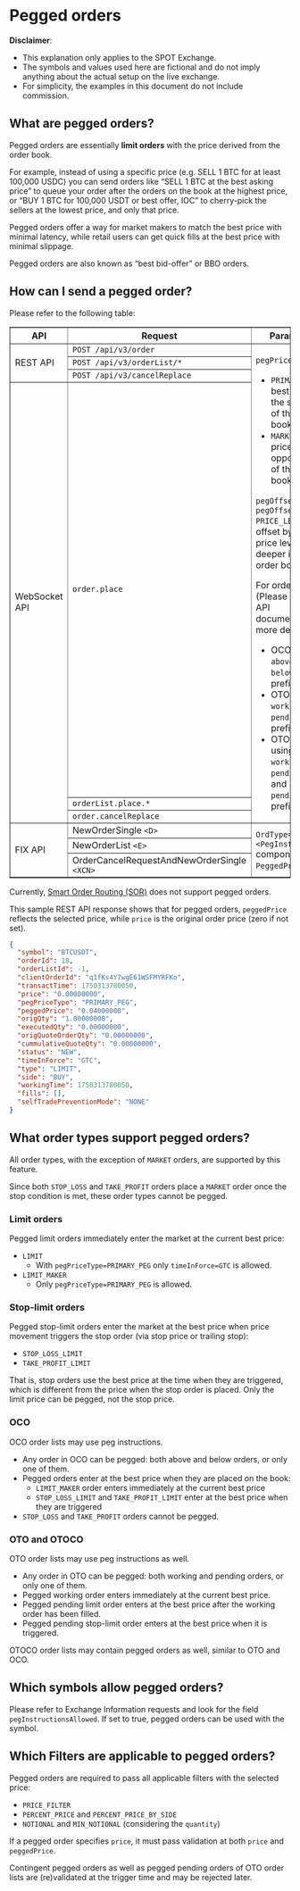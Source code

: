 # Pegged orders

**Disclaimer**:

* This explanation only applies to the SPOT Exchange.
* The symbols and values used here are fictional and do not imply anything about the actual setup on the live exchange.
* For simplicity, the examples in this document do not include commission.

## What are pegged orders?

Pegged orders are essentially **limit orders** with the price derived from the order book.

For example, instead of using a specific price (e.g. SELL 1 BTC for at least 100,000 USDC) you can send orders like “SELL 1 BTC at the best asking price” to queue your order after the orders on the book at the highest price, or “BUY 1 BTC for 100,000 USDT or best offer, IOC” to cherry-pick the sellers at the lowest price, and only that price.

Pegged orders offer a way for market makers to match the best price with minimal latency, while retail users can get quick fills at the best price with minimal slippage.

Pegged orders are also known as “best bid-offer” or BBO orders.

## How can I send a pegged order?

Please refer to the following table:

<table border="1" cellpadding="5" cellspacing="0">
  <thead>
    <tr>
      <th>API</th>
      <th>Request</th>
      <th>Parameters</th>
    </tr>
  </thead>
  <tbody>
    <tr>
      <td rowspan="3">REST API</td>
      <td><code>POST /api/v3/order</code></td>
      <td rowspan="6">
        <p><code>pegPriceType</code>:</p>
        <ul>
          <li><code>PRIMARY</code> — best price on the same side of the order book</li>
          <li><code>MARKET</code> — best price on the opposite side of the order book</li>
        </ul>
        <p>
        <code>pegOffsetType</code> and <code>pegOffsetValue PRICE_LEVEL</code> — offset by existing price levels, deeper into the order book</p>
        <p>For order lists: (Please see the API documentation for more details.)</p>
        <ul>
          <li>OCO are using <code>above*</code> and <code>below*</code> prefixes.</li>
          <li>OTO are using <code>working*</code> and <code>pending*</code> prefixes.</li>
          <li>OTOCO are using <code>working*</code>, <code>pendingAbove*</code>, and <code>pendingBelow*</code> prefixes.</li>
        </ul>
      </td>
    </tr>
    <tr>
      <td>
        <code>POST /api/v3/orderList/*</code><br>
      </td>
    </tr>
    <tr>
      <td><code>POST /api/v3/cancelReplace</code></td>
    </tr>
    <tr>
      <td rowspan="3">WebSocket API</td>
      <td><code>order.place</code></td>
    </tr>
    <tr>
      <td>
        <code>orderList.place.*</code><br>
      </td>
    </tr>
    <tr>
      <td><code>order.cancelReplace</code></td>
    </tr>
    <tr>
      <td rowspan="3">FIX API</td>
      <td>NewOrderSingle <code>&lt;D&gt;</code></td>
      <td rowspan="3"><code>OrdType=PEGGED</code>, <code>&lt;PegInstructions&gt;</code> component block, <code>PeggedPrice</code> field.</td>
    </tr>
    <tr>
      <td>NewOrderList <code>&lt;E&gt;</code></td>
    </tr>
      <td>OrderCancelRequestAndNewOrderSingle <code>&lt;XCN&gt;</code></td>
    </tr>
  </tbody>
</table>

Currently, [Smart Order Routing (SOR)](sor_faq.md) does not support pegged orders.

This sample REST API response shows that for pegged orders, `peggedPrice` reflects the selected price, while `price` is the original order price (zero if not set).

```json
{
  "symbol": "BTCUSDT",
  "orderId": 18,
  "orderListId": -1,
  "clientOrderId": "q1fKs4Y7wgE61WSFMYRFKo",
  "transactTime": 1750313780050,
  "price": "0.00000000",
  "pegPriceType": "PRIMARY_PEG",
  "peggedPrice": "0.04000000",
  "origQty": "1.00000000",
  "executedQty": "0.00000000",
  "origQuoteOrderQty": "0.00000000",
  "cummulativeQuoteQty": "0.00000000",
  "status": "NEW",
  "timeInForce": "GTC",
  "type": "LIMIT",
  "side": "BUY",
  "workingTime": 1750313780050,
  "fills": [],
  "selfTradePreventionMode": "NONE"
}
```

## What order types support pegged orders?

All order types, with the exception of `MARKET` orders, are supported by this feature.

Since both `STOP_LOSS` and `TAKE_PROFIT` orders place a `MARKET` order once the stop condition is met, these order types cannot be pegged.

### Limit orders

Pegged limit orders immediately enter the market at the current best price:

* `LIMIT`
  * With `pegPriceType=PRIMARY_PEG` only `timeInForce=GTC` is allowed.
* `LIMIT_MAKER`
  * Only `pegPriceType=PRIMARY_PEG` is allowed.

### Stop-limit orders

Pegged stop-limit orders enter the market at the best price when price movement triggers the stop order (via stop price or trailing stop):

* `STOP_LOSS_LIMIT`
* `TAKE_PROFIT_LIMIT`

That is, stop orders use the best price at the time when they are triggered, which is different from the price when the stop order is placed. Only the limit price can be pegged, not the stop price.

### OCO

OCO order lists may use peg instructions.

* Any order in OCO can be pegged: both above and below orders, or only one of them.
* Pegged orders enter at the best price when they are placed on the book:
  * `LIMIT_MAKER` order enters immediately at the current best price
  * `STOP_LOSS_LIMIT` and `TAKE_PROFIT_LIMIT` enter at the best price when they are triggered
* `STOP_LOSS` and `TAKE_PROFIT` orders cannot be pegged.

### OTO and OTOCO

OTO order lists may use peg instructions as well.

* Any order in OTO can be pegged: both working and pending orders, or only one of them.
* Pegged working order enters immediately at the current best price.
* Pegged pending limit order enters at the best price after the working order has been filled.
* Pegged pending stop-limit order enters at the best price when it is triggered.

OTOCO order lists may contain pegged orders as well, similar to OTO and OCO.

## **Which symbols allow pegged orders?**

Please refer to Exchange Information requests and look for the field `pegInstructionsAllowed`. If set to true, pegged orders can be used with the symbol.

## **Which Filters are applicable to pegged orders?**

Pegged orders are required to pass all applicable filters with the selected price:

* `PRICE_FILTER`
* `PERCENT_PRICE` and `PERCENT_PRICE_BY_SIDE`
* `NOTIONAL` and `MIN_NOTIONAL` (considering the `quantity`)

If a pegged order specifies `price`, it must pass validation at both `price` and `peggedPrice`.

Contingent pegged orders as well as pegged pending orders of OTO order lists are (re)validated at the trigger time and may be rejected later.
